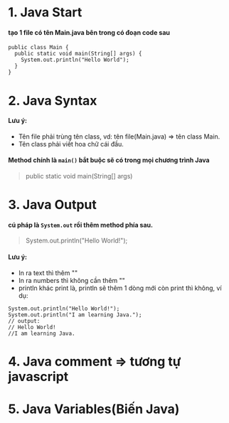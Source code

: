 # 1. Java Start
#### tạo 1 file có tên Main.java bên trong có đoạn code sau
~~~
public class Main {
  public static void main(String[] args) {
    System.out.println("Hello World");
  }
}
~~~

# 2. Java Syntax
#### Lưu ý: 
* Tên file phải trùng tên class, vd: tên file(Main.java) => tên class Main.
* Tên class phải viết hoa chữ cái đầu.

#### Method chính là `main()` bắt buộc sẽ có trong mọi chương trình Java
> public static void main(String[] args)

# 3. Java Output
#### cú pháp là `System.out` rồi thêm method phía sau.
>System.out.println("Hello World!");

#### Lưu ý:
* In ra text thì thêm ""
* In ra numbers thì không cần thêm ""
* println khác print là, println sẽ thêm 1 dòng mới còn print thì không, ví dụ:
~~~
System.out.println("Hello World!");
System.out.println("I am learning Java.");
// output:
// Hello World!
//I am learning Java.
~~~

# 4. Java comment => tương tự javascript

# 5. Java Variables(Biến Java)